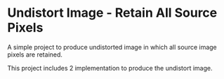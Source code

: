 # Undistort Image - Retain All Source Pixels

A simple project to produce undistorted image in which all source image pixels are retained.<br>

This project includes 2 implementation to produce the undistort image.
